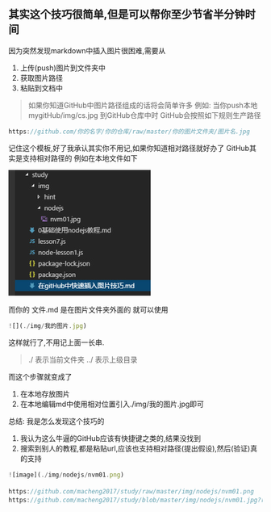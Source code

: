 ## 其实这个技巧很简单,但是可以帮你至少节省半分钟时间
因为突然发现markdown中插入图片很困难,需要从
1. 上传(push)图片到文件夹中
2. 获取图片路径
3. 粘贴到文档中

>如果你知道GitHub中图片路径组成的话将会简单许多
例如: 
当你push本地 mygitHub/img/cs.jpg 到GitHub仓库中时
GitHub会按照如下规则生产路径
```JavaScript
https://github.com/你的名字/你的仓库/raw/master/你的图片文件夹/图片名.jpg
```
记住这个模板,好了我承认其实你不用记,如果你知道相对路径就好办了 GitHub其实是支持相对路径的
例如在本地文件如下

![image](./img/hint/relativePath.jpg)

而你的 文件.md 是在图片文件夹外面的 就可以使用
```JavaScript 
![](./img/我的图片.jpg)
 ```
 这样就行了,不用记上面一长串.
> ./  表示当前文件夹 
> ../ 表示上级目录

而这个步骤就变成了
1. 在本地存放图片
2. 在本地编辑md中使用相对位置引入./img/我的图片.jpg即可

总结: 我是怎么发现这个技巧的
1. 我认为这么牛逼的GitHub应该有快捷键之类的,结果没找到
2. 搜索到别人的教程,都是粘贴url,应该也支持相对路径(提出假设),然后(验证)真的支持


```JavaScript
![image](./img/nodejs/nvm01.png)

https://github.com/macheng2017/study/raw/master/img/nodejs/nvm01.png
https://github.com/macheng2017/study/blob/master/img/nodejs/nvm01.jpg?raw=true
```

